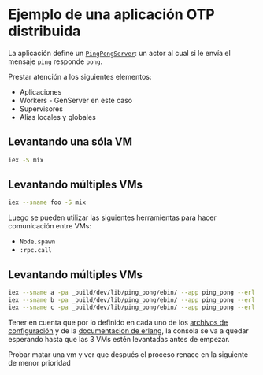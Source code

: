 # Ejemplo de una aplicación OTP distribuida

La aplicación define un [`PingPongServer`](https://github.com/arquitecturas-concurrentes/iasc-distribution-elixir/tree/master/ping_pong): un actor al cual si le envía el mensaje `ping` responde `pong`. 

Prestar atención a los siguientes elementos: 

* Aplicaciones
* Workers - GenServer en este caso
* Supervisores
* Alias locales y globales

## Levantando una sóla VM

```bash
iex -S mix
```

## Levantando múltiples VMs


```bash
iex --sname foo -S mix
```

Luego se pueden utilizar las siguientes herramientas para hacer comunicación entre VMs:

* `Node.spawn`
* `:rpc.call`

## Levantando múltiples VMs

```bash
iex --sname a -pa _build/dev/lib/ping_pong/ebin/ --app ping_pong --erl "-config config/a"
iex --sname b -pa _build/dev/lib/ping_pong/ebin/ --app ping_pong --erl "-config config/b"
iex --sname c -pa _build/dev/lib/ping_pong/ebin/ --app ping_pong --erl "-config config/c"
```

Tener en cuenta que por lo definido en cada uno de los [archivos de configuración](https://github.com/arquitecturas-concurrentes/iasc-distribution-elixir/tree/master/ping_pong/config) y de la [documentacion de erlang](http://erlang.org/doc/design_principles/distributed_applications.html), la consola se va a quedar esperando hasta que las 3 VMs estén levantadas antes de empezar.

Probar matar una vm y ver que después el proceso renace en la siguiente de menor prioridad
